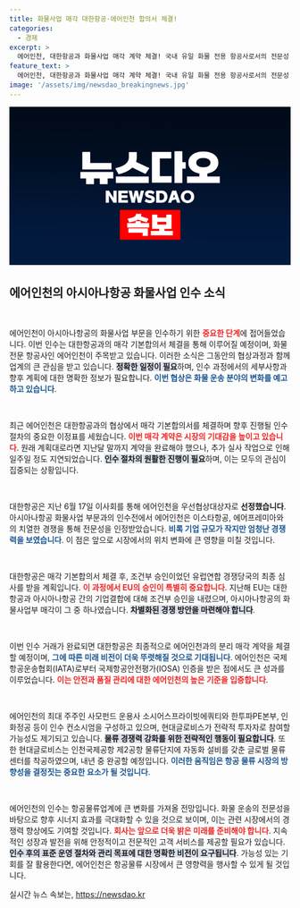```yaml
---
title: 화물사업 매각 대한항공·에어인천 합의서 체결!
categories:
  - 경제
excerpt: >
  에어인천, 대한항공과 화물사업 매각 계약 체결! 국내 유일 화물 전용 항공사로서의 전문성 인정받아, EU 승인을 기다리며 물류업계의 큰 변화를 예고합니다. 클릭해 더 자세한 소식 확인하세요!
feature_text: >
  에어인천, 대한항공과 화물사업 매각 계약 체결! 국내 유일 화물 전용 항공사로서의 전문성 인정받아, EU 승인을 기다리며 물류업계의 큰 변화를 예고합니다. 클릭해 더 자세한 소식 확인하세요!
image: '/assets/img/newsdao_breakingnews.jpg'
---
```


<p><img src="/assets/img/newsdao_breakingnews.jpg" alt="flaretime 속보" /></p>

<h2 data-ke-size="size26">에어인천의 아시아나항공 화물사업 인수 소식</h2>

<p data-ke-size="size16">&nbsp;</p>

<p>에어인천이 아시아나항공의 화물사업 부문을 인수하기 위한 <b><span style="color: #ee2323;">중요한 단계</span></b>에 접어들었습니다. 이번 인수는 대한항공과의 매각 기본합의서 체결을 통해 이루어질 예정이며, 화물 전문 항공사인 에어인천이 주목받고 있습니다. 이러한 소식은 그동안의 협상과정과 함께 업계의 큰 관심을 받고 있습니다. <b><span style="background-color: #21538527;">정확한 일정이 필요</span></b>하며, 인수 과정에서의 세부사항과 향후 계획에 대한 명확한 정보가 필요합니다. <b><span style="color: #1a5490;">이번 협상은 화물 운송 분야의 변화를 예고하고 있습니다</span></b>.</p>

<p data-ke-size="size16">&nbsp;</p>

<p>최근 에어인천은 대한항공과의 협상에서 매각 기본합의서를 체결하며 향후 진행될 인수 절차의 중요한 이정표를 세웠습니다. <b><span style="color: #ee2323;">이번 매각 계약은 시장의 기대감을 높이고 있습니다</span></b>. 원래 계획대로라면 지난달 말까지 계약을 완료해야 했으나, 추가 실사 작업으로 인해 일주일 정도 지연되었습니다. <b><span style="background-color: #21538527;">인수 절차의 원활한 진행이 필요</span></b>하며, 이는 모두의 관심이 집중되는 상황입니다.</p>

<p data-ke-size="size16">&nbsp;</p>

<p>대한항공은 지난 6월 17일 이사회를 통해 에어인천을 우선협상대상자로 <strong>선정했습니다</strong>. 아시아나항공 화물사업 부문과의 인수전에서 에어인천은 이스타항공, 에어프레미아와의 치열한 경쟁을 통해 전문성을 인정받았습니다. <b><span style="color: #1a5490;">비록 기업 규모가 작지만 엄청난 경쟁력을 보였습니다</span></b>. 이 점은 앞으로 시장에서의 위치 변화에 큰 영향을 미칠 것입니다.</p>

<p data-ke-size="size16">&nbsp;</p>

<p>대한항공은 매각 기본합의서 체결 후, 조건부 승인이었던 유럽연합 경쟁당국의 최종 심사를 받을 계획입니다. <b><span style="color: #ee2323;">이 과정에서 EU의 승인이 특별히 중요합니다</span></b>. 지난해 EU는 대한항공과 아시아나항공 간의 기업결합에 대해 조건부 승인을 내렸으며, 아시아나항공의 화물사업부 매각이 그 중 하나였습니다. <b><span style="background-color: #21538527;">차별화된 경쟁 방안을 마련해야 합니다</span></b>.</p>

<p data-ke-size="size16">&nbsp;</p>

<p>이번 인수 거래가 완료되면 대한항공은 최종적으로 에어인천과의 분리 매각 계약을 체결할 예정이며, <b><span style="color: #1a5490;">그에 따른 미래 비전이 더욱 뚜렷해질 것으로 기대됩니다</span></b>. 에어인천은 국제항공운송협회(IATA)로부터 국제항공안전평가(IOSA) 인증을 받은 점에서도 큰 성과를 이루었습니다. <b><span style="color: #ee2323;">이는 안전과 품질 관리에 대한 에어인천의 높은 기준을 입증합니다</span></b>.</p>

<p data-ke-size="size16">&nbsp;</p>

<p>에어인천의 최대 주주인 사모펀드 운용사 소시어스프라이빗에쿼티와 한투파PE본부, 인화정공 등이 인수 컨소시엄을 구성하고 있으며, 현대글로비스가 전략적 투자자로 참여할 가능성도 제기되고 있습니다. <b><span style="background-color: #21538527;">물류 경쟁력 강화를 위한 전략적인 행동이 필요합니다</span></b>. 또한 현대글로비스는 인천국제공항 제2공항 물류단지에 자동화 설비를 갖춘 글로벌 물류센터를 착공하였으며, 내년 중 완공할 예정입니다. <b><span style="color: #1a5490;">이러한 움직임은 항공 물류 시장의 방향성을 결정짓는 중요한 요소가 될 것입니다</span></b>.</p>

<p data-ke-size="size16">&nbsp;</p>

<p>에어인천의 인수는 항공물류업계에 큰 변화를 가져올 전망입니다. 화물 운송의 전문성을 바탕으로 향후 시너지 효과를 극대화할 수 있을 것으로 보이며, 이는 관련 시장에서의 경쟁력 향상에도 기여할 것입니다. <b><span style="color: #ee2323;">회사는 앞으로 더욱 밝은 미래를 준비해야 합니다</span></b>. 지속적인 성장과 발전을 위해 안정적이고 전문적인 고객 서비스를 제공할 필요가 있습니다. <b><span style="background-color: #21538527;">인수 후의 표준 운영 절차와 관리 목표에 대한 명확한 비전이 요구됩니다</span></b>. 가능성 있는 기회를 잘 활용한다면, 에어인천은 항공물류 시장에서 큰 영향력을 행사할 수 있게 될 것입니다.</p>
실시간 뉴스 속보는, <a href="https://newsdao.kr" rel="dofollow">https://newsdao.kr</a>


